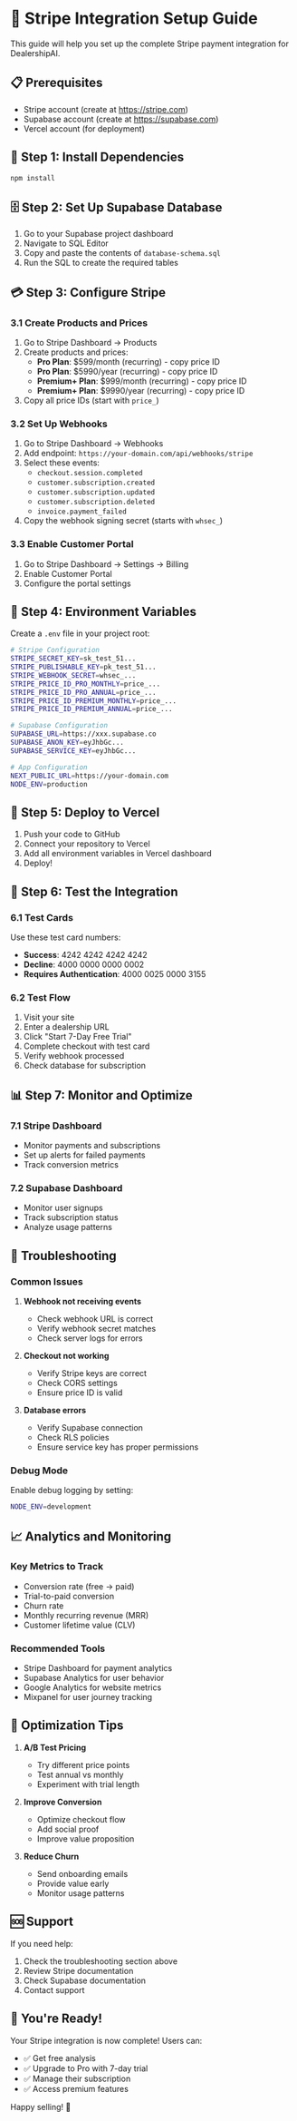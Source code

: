 # 🚀 Stripe Integration Setup Guide

This guide will help you set up the complete Stripe payment integration for DealershipAI.

## 📋 Prerequisites

- Stripe account (create at https://stripe.com)
- Supabase account (create at https://supabase.com)
- Vercel account (for deployment)

## 🔧 Step 1: Install Dependencies

```bash
npm install
```

## 🗄️ Step 2: Set Up Supabase Database

1. Go to your Supabase project dashboard
2. Navigate to SQL Editor
3. Copy and paste the contents of `database-schema.sql`
4. Run the SQL to create the required tables

## 💳 Step 3: Configure Stripe

### 3.1 Create Products and Prices

1. Go to Stripe Dashboard → Products
2. Create products and prices:
   - **Pro Plan**: $599/month (recurring) - copy price ID
   - **Pro Plan**: $5990/year (recurring) - copy price ID  
   - **Premium+ Plan**: $999/month (recurring) - copy price ID
   - **Premium+ Plan**: $9990/year (recurring) - copy price ID
3. Copy all price IDs (start with `price_`)

### 3.2 Set Up Webhooks

1. Go to Stripe Dashboard → Webhooks
2. Add endpoint: `https://your-domain.com/api/webhooks/stripe`
3. Select these events:
   - `checkout.session.completed`
   - `customer.subscription.created`
   - `customer.subscription.updated`
   - `customer.subscription.deleted`
   - `invoice.payment_failed`
4. Copy the webhook signing secret (starts with `whsec_`)

### 3.3 Enable Customer Portal

1. Go to Stripe Dashboard → Settings → Billing
2. Enable Customer Portal
3. Configure the portal settings

## 🔐 Step 4: Environment Variables

Create a `.env` file in your project root:

```bash
# Stripe Configuration
STRIPE_SECRET_KEY=sk_test_51...
STRIPE_PUBLISHABLE_KEY=pk_test_51...
STRIPE_WEBHOOK_SECRET=whsec_...
STRIPE_PRICE_ID_PRO_MONTHLY=price_...
STRIPE_PRICE_ID_PRO_ANNUAL=price_...
STRIPE_PRICE_ID_PREMIUM_MONTHLY=price_...
STRIPE_PRICE_ID_PREMIUM_ANNUAL=price_...

# Supabase Configuration
SUPABASE_URL=https://xxx.supabase.co
SUPABASE_ANON_KEY=eyJhbGc...
SUPABASE_SERVICE_KEY=eyJhbGc...

# App Configuration
NEXT_PUBLIC_URL=https://your-domain.com
NODE_ENV=production
```

## 🚀 Step 5: Deploy to Vercel

1. Push your code to GitHub
2. Connect your repository to Vercel
3. Add all environment variables in Vercel dashboard
4. Deploy!

## 🧪 Step 6: Test the Integration

### 6.1 Test Cards

Use these test card numbers:
- **Success**: 4242 4242 4242 4242
- **Decline**: 4000 0000 0000 0002
- **Requires Authentication**: 4000 0025 0000 3155

### 6.2 Test Flow

1. Visit your site
2. Enter a dealership URL
3. Click "Start 7-Day Free Trial"
4. Complete checkout with test card
5. Verify webhook processed
6. Check database for subscription

## 📊 Step 7: Monitor and Optimize

### 7.1 Stripe Dashboard

- Monitor payments and subscriptions
- Set up alerts for failed payments
- Track conversion metrics

### 7.2 Supabase Dashboard

- Monitor user signups
- Track subscription status
- Analyze usage patterns

## 🔧 Troubleshooting

### Common Issues

1. **Webhook not receiving events**
   - Check webhook URL is correct
   - Verify webhook secret matches
   - Check server logs for errors

2. **Checkout not working**
   - Verify Stripe keys are correct
   - Check CORS settings
   - Ensure price ID is valid

3. **Database errors**
   - Verify Supabase connection
   - Check RLS policies
   - Ensure service key has proper permissions

### Debug Mode

Enable debug logging by setting:
```bash
NODE_ENV=development
```

## 📈 Analytics and Monitoring

### Key Metrics to Track

- Conversion rate (free → paid)
- Trial-to-paid conversion
- Churn rate
- Monthly recurring revenue (MRR)
- Customer lifetime value (CLV)

### Recommended Tools

- Stripe Dashboard for payment analytics
- Supabase Analytics for user behavior
- Google Analytics for website metrics
- Mixpanel for user journey tracking

## 🎯 Optimization Tips

1. **A/B Test Pricing**
   - Try different price points
   - Test annual vs monthly
   - Experiment with trial length

2. **Improve Conversion**
   - Optimize checkout flow
   - Add social proof
   - Improve value proposition

3. **Reduce Churn**
   - Send onboarding emails
   - Provide value early
   - Monitor usage patterns

## 🆘 Support

If you need help:

1. Check the troubleshooting section above
2. Review Stripe documentation
3. Check Supabase documentation
4. Contact support

## 🎉 You're Ready!

Your Stripe integration is now complete! Users can:

- ✅ Get free analysis
- ✅ Upgrade to Pro with 7-day trial
- ✅ Manage their subscription
- ✅ Access premium features

Happy selling! 🚀

